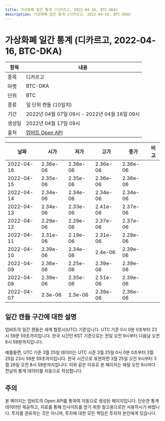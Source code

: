 ```yaml
---
title: 가상화폐 일간 통계 (디카르고, 2022-04-16, BTC-DKA)
description: 가상화폐 일간 통계 (디카르고, 2022-04-16, BTC-DKA)
---
```



가상화폐 일간 통계 (디카르고, 2022-04-16, BTC-DKA)
===

|항목|내용|
|--|--|
|종목|디카르고|
|마켓|BTC-DKA|
|단위|BTC|
|종류|일 단위 캔들 (10일치)|
|기간|2022년 04월 07일 09시 - 2022년 04월 16일 09시|
|생성일|2022년 04월 17일 09시|
|출처|[업비트 Open API](https://docs.upbit.com)|


|날짜|시가|저가|고가|종가|비고|
|--|--|--|--|--|--|
|2022-04-16|2.36e-06|2.36e-06|2.36e-06|2.36e-06|    |
|2022-04-15|2.35e-06|2.35e-06|2.36e-06|2.36e-06|    |
|2022-04-14|2.34e-06|2.34e-06|2.34e-06|2.34e-06|    |
|2022-04-13|2.34e-06|2.33e-06|2.41e-06|2.37e-06|    |
|2022-04-12|2.29e-06|2.29e-06|2.37e-06|2.37e-06|    |
|2022-04-11|2.31e-06|2.19e-06|2.31e-06|2.29e-06|    |
|2022-04-10|2.39e-06|2.34e-06|2.4e-06|2.39e-06|    |
|2022-04-09|2.36e-06|2.25e-06|2.39e-06|2.39e-06|    |
|2022-04-08|2.39e-06|2.35e-06|2.51e-06|2.39e-06|    |
|2022-04-07|2.3e-06|2.3e-06|2.39e-06|2.36e-06|    |


일간 캔들 구간에 대한 설명
---


업비트의 일간 캔들은 세계 협정시(UTC) 기준입니다. 
UTC 기준 0시 0분 0초부터 23시 59분 59초까지입니다. 
한국 시간인 KST 기준으로는 전일 오전 9시부터 다음날 오전 8시 59분까지입니다. 


예를들면, UTC 기준 3월 25일 데이터는 UTC 시준 3월 25일 0시 0분 0초부터 3월 25일 23시 59분 59초까지입니다. 
한국 시간으로 표현하면 3월 25일 오전 9시부터 3월 26일 오전 8시 59분까지입니다. 
이와 같은 이유로 본 페이지는 매일 오전 9시마다 전날의 통계 데이터를 자동으로 작성합니다. 


주의
---


본 페이지는 업비트의 Open API를 통하여 자동으로 생성된 페이지입니다. 
단순한 통계 데이터만 제공하고, 자료를 통해 인사이트를 얻기 위한 참고용으로만 사용하시기 바랍니다. 
투자를 권유하는 것은 아니며, 투자에 대한 모든 책임은 투자자 본인에게 있습니다. 

